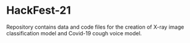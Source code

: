 # HackFest-21
Repository contains data and code files for the creation of X-ray image classification model and Covid-19 cough voice model.
